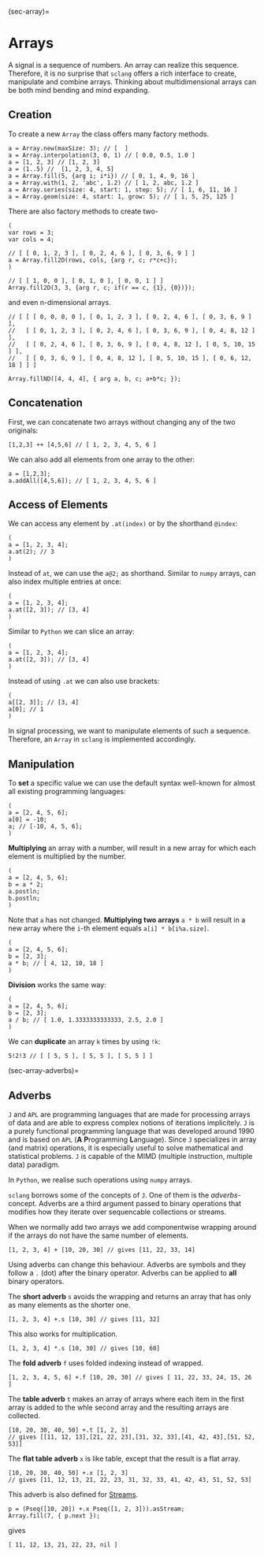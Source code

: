 (sec-array)=
# Arrays

A signal is a sequence of numbers.
An array can realize this sequence.
Therefore, it is no surprise that ``sclang`` offers a rich interface to create, manipulate and combine arrays.
Thinking about multidimensional arrays can be both mind bending and mind expanding.

## Creation

To create a new ``Array`` the class offers many factory methods.

```isc
a = Array.new(maxSize: 3); // [  ]
a = Array.interpolation(3, 0, 1) // [ 0.0, 0.5, 1.0 ]
a = [1, 2, 3] // [1, 2, 3]
a = (1..5) //  [1, 2, 3, 4, 5]
a = Array.fill(5, {arg i; i*i}) // [ 0, 1, 4, 9, 16 ]
a = Array.with(1, 2, 'abc', 1.2) // [ 1, 2, abc, 1.2 ]
a = Array.series(size: 4, start: 1, step: 5); // [ 1, 6, 11, 16 ]
a = Array.geom(size: 4, start: 1, grow: 5); // [ 1, 5, 25, 125 ]
```

There are also factory methods to create two-

```isc
(
var rows = 3;
var cols = 4;

// [ [ 0, 1, 2, 3 ], [ 0, 2, 4, 6 ], [ 0, 3, 6, 9 ] ]
a = Array.fill2D(rows, cols, {arg r, c; r*c+c});
)

// [ [ 1, 0, 0 ], [ 0, 1, 0 ], [ 0, 0, 1 ] ]
Array.fill2D(3, 3, {arg r, c; if(r == c, {1}, {0})});
```

and even n-dimensional arrays.

```isc
// [ [ [ 0, 0, 0, 0 ], [ 0, 1, 2, 3 ], [ 0, 2, 4, 6 ], [ 0, 3, 6, 9 ] ], 
//   [ [ 0, 1, 2, 3 ], [ 0, 2, 4, 6 ], [ 0, 3, 6, 9 ], [ 0, 4, 8, 12 ] ], 
//   [ [ 0, 2, 4, 6 ], [ 0, 3, 6, 9 ], [ 0, 4, 8, 12 ], [ 0, 5, 10, 15 ] ], 
//   [ [ 0, 3, 6, 9 ], [ 0, 4, 8, 12 ], [ 0, 5, 10, 15 ], [ 0, 6, 12, 18 ] ] ]

Array.fillND([4, 4, 4], { arg a, b, c; a+b*c; }); 
```

## Concatenation

First, we can concatenate two arrays without changing any of the two originals:

```isc
[1,2,3] ++ [4,5,6] // [ 1, 2, 3, 4, 5, 6 ]
```

We can also add all elements from one array to the other:

```isc
a = [1,2,3];
a.addAll([4,5,6]); // [ 1, 2, 3, 4, 5, 6 ]
```

## Access of Elements

We can access any element by ``.at(index)`` or by the shorthand ``@index``:

```isc
(
a = [1, 2, 3, 4];
a.at(2); // 3
)
```

Instead of ``at``, we can use the ``a@2;`` as shorthand. 
Similar to ``numpy`` arrays, can also index multiple entries at once:

```isc
(
a = [1, 2, 3, 4];
a.at([2, 3]); // [3, 4]
)
```

Similar to ``Python`` we can slice an array:

```isc
(
a = [1, 2, 3, 4];
a.at([2, 3]); // [3, 4]
)
```

Instead of using ``.at`` we can also use brackets:

```isc
(
a[[2, 3]]; // [3, 4]
a[0]; // 1
)
```

In signal processing, we want to manipulate elements of such a sequence.
Therefore, an ``Array`` in ``sclang`` is implemented accordingly.

## Manipulation

To **set** a specific value we can use the default syntax well-known for almost all existing programming languages:

```
(
a = [2, 4, 5, 6];
a[0] = -10;
a; // [-10, 4, 5, 6];
)
```

**Multiplying** an array with a number, will result in a new array for which each element is multiplied by the number.

```isc
(
a = [2, 4, 5, 6];
b = a * 2;
a.postln;
b.postln;
)
```

Note that ``a`` has not changed.
**Multiplying two arrays** ``a * b`` will result in a new array where the ``i``-th element equals ``a[i] * b[i%a.size]``.

```isc
(
a = [2, 4, 5, 6];
b = [2, 3];
a * b; // [ 4, 12, 10, 18 ]
)
```

**Division** works the same way:

```isc
(
a = [2, 4, 5, 6];
b = [2, 3];
a / b; // [ 1.0, 1.3333333333333, 2.5, 2.0 ]
)
```

We can **duplicate** an array ``k`` times by using ``!k``:

```isc
5!2!3 // [ [ 5, 5 ], [ 5, 5 ], [ 5, 5 ] ]
```

(sec-array-adverbs)=
## Adverbs

``J`` and ``APL`` are programming languages that are made for processing arrays of data and are able to express complex notions of iterations implicitely.
``J`` is a purely functional programming language that was developed around 1990 and is based on ``APL`` (**A** **P**rogramming **L**anguage).
Since ``J`` specializes in array (and matrix) operations, it is especially useful to solve mathematical and statistical problems.
``J`` is capable of the MIMD (multiple instruction, multiple data) paradigm.

In ``Python``, we realise such operations using ``numpy`` arrays.

``sclang`` borrows some of the concepts of ``J``.
One of them is the *adverbs*-concept.
Adverbs are a third argument passed to binary operations that modifies how they iterate over sequencable collections or streams.

When we normally add two arrays we add componentwise wrapping around if the arrays do not have the same number of elements.

```isc
[1, 2, 3, 4] + [10, 20, 30] // gives [11, 22, 33, 14]
```

Using adverbs can change this behaviour.
Adverbs are symbols and they follow a ``.`` (dot) after the binary operator.
Adverbs can be applied to **all** binary operators.

The **short adverb** ``s`` avoids the wrapping and returns an array that has only as many elements as the shorter one.

```isc
[1, 2, 3, 4] +.s [10, 30] // gives [11, 32]
```

This also works for multiplication.

```isc
[1, 2, 3, 4] *.s [10, 30] // gives [10, 60]
```

The **fold adverb** ``f`` uses folded indexing instead of wrapped.

```isc
[1, 2, 3, 4, 5, 6] +.f [10, 20, 30] // gives [ 11, 22, 33, 24, 15, 26 ]
```

The **table adverb** ``t`` makes an array of arrays where each item in the first array is added to the whle second array and the resulting arrays are collected.

```isc
[10, 20, 30, 40, 50] +.t [1, 2, 3]
// gives [[11, 12, 13],[21, 22, 23],[31, 32, 33],[41, 42, 43],[51, 52, 53]]
```

The **flat table adverb** ``x`` is like table, except that the result is a flat array.

```isc
[10, 20, 30, 40, 50] +.x [1, 2, 3]
// gives [11, 12, 13, 21, 22, 23, 31, 32, 33, 41, 42, 43, 51, 52, 53]
```

This adverb is also defined for [Streams](sec-stream).

```isc
p = (Pseq([10, 20]) +.x Pseq([1, 2, 3])).asStream;
Array.fill(7, { p.next });
```

gives

```
[ 11, 12, 13, 21, 22, 23, nil ]
```